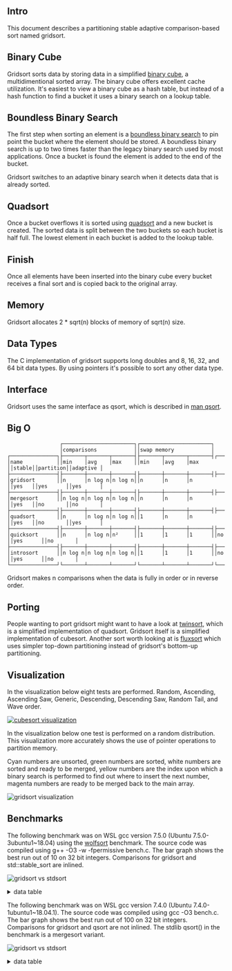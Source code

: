Intro
-----
This document describes a partitioning stable adaptive comparison-based sort named gridsort.

Binary Cube
-----------
Gridsort sorts data by storing data in a simplified [binary cube](https://github.com/scandum/binary_cube), a multidimentional sorted array. The binary cube offers excellent cache utilization. It's easiest to view a binary cube as a hash table, but instead of a hash function to find a bucket it uses a binary search on a lookup table.

Boundless Binary Search
-----------------------
The first step when sorting an element is a [boundless binary search](https://github.com/scandum/binary_search) to pin point the bucket where the element should be stored. A boundless binary search is up to two times faster than the legacy binary search used by most applications. Once a bucket is found the element is added to the end of the bucket.

Gridsort switches to an adaptive binary search when it detects data that is already sorted.

Quadsort
--------
Once a bucket overflows it is sorted using [quadsort](https://github.com/scandum/quadsort) and a new bucket is created. The sorted data is split between the two buckets so each bucket is half full. The lowest element in each bucket is added to the lookup table.

Finish
------
Once all elements have been inserted into the binary cube every bucket receives a final sort and is copied back to the original array.

Memory
------
Gridsort allocates 2 * sqrt(n) blocks of memory of sqrt(n) size.

Data Types
----------
The C implementation of gridsort supports long doubles and 8, 16, 32, and 64 bit data types. By using pointers it's possible to sort any other data type.

Interface
---------
Gridsort uses the same interface as qsort, which is described in [man qsort](https://man7.org/linux/man-pages/man3/qsort.3p.html).

Big O
-----
```cobol
                 ┌───────────────────────┐┌───────────────────────┐
                 │comparisons            ││swap memory            │
┌───────────────┐├───────┬───────┬───────┤├───────┬───────┬───────┤┌──────┐┌─────────┐┌─────────┐
│name           ││min    │avg    │max    ││min    │avg    │max    ││stable││partition││adaptive │
├───────────────┤├───────┼───────┼───────┤├───────┼───────┼───────┤├──────┤├─────────┤├─────────┤
│gridsort       ││n      │n log n│n log n││n      │n      │n      ││yes   ││yes      ││yes      │
├───────────────┤├───────┼───────┼───────┤├───────┼───────┼───────┤├──────┤├─────────┤├─────────┤
│mergesort      ││n log n│n log n│n log n││n      │n      │n      ││yes   ││no       ││no       │
├───────────────┤├───────┼───────┼───────┤├───────┼───────┼───────┤├──────┤├─────────┤├─────────┤
│quadsort       ││n      │n log n│n log n││1      │n      │n      ││yes   ││no       ││yes      │
├───────────────┤├───────┼───────┼───────┤├───────┼───────┼───────┤├──────┤├─────────┤├─────────┤
│quicksort      ││n      │n log n│n²     ││1      │1      │1      ││no    ││yes      ││no       │
├───────────────┤├───────┼───────┼───────┤├───────┼───────┼───────┤├──────┤├─────────┤├─────────┤
│introsort      ││n log n│n log n│n log n││1      │1      │1      ││no    ││yes      ││no       │
└───────────────┘└───────┴───────┴───────┘└───────┴───────┴───────┘└──────┘└─────────┘└─────────┘
```

Gridsort makes n comparisons when the data is fully in order or in reverse order.

Porting
-------
People wanting to port gridsort might want to have a look at [twinsort](https://github.com/scandum/twinsort), which is a simplified implementation of quadsort. Gridsort itself is a simplified implementation of cubesort. Another sort worth looking at is [fluxsort](https://github.com/scandum/wolfsort#fluxsort) which uses simpler top-down partitioning instead of gridsort's bottom-up partitioning. 

Visualization
-------------
In the visualization below eight tests are performed. Random, Ascending, Ascending Saw, Generic,
Descending, Descending Saw, Random Tail, and Wave order.

[![cubesort visualization](https://github.com/scandum/gridsort/blob/main/images/cubesort.gif)](https://www.youtube.com/watch?v=DHC1qnV4mao)

In the visualization below one test is performed on a random distribution. This visualization more accurately shows the use of pointer operations to partition memory.

Cyan numbers are unsorted, green numbers are sorted, white numbers are sorted and ready to be
merged, yellow numbers are the index upon which a binary search is performed to find out where
to insert the next number, magenta numbers are ready to be merged back to the main array.

![gridsort visualization](https://github.com/scandum/gridsort/blob/main/images/gridsort.gif)

Benchmarks
----------

The following benchmark was on WSL gcc version 7.5.0 (Ubuntu 7.5.0-3ubuntu1~18.04) using the [wolfsort](https://github.com/scandum/wolfsort) benchmark.
The source code was compiled using g++ -O3 -w -fpermissive bench.c. The bar graph shows the best run out of 10 on 32 bit integers. Comparisons for gridsort and std::stable_sort are inlined.

![gridsort vs stdsort](https://github.com/scandum/gridsort/blob/main/images/gridsort_vs_stdsort.png)

<details><summary>data table</summary>

  
|      Name |    Items | Type |     Best |  Average |     Loops | Samples |     Distribution |
| --------- | -------- | ---- | -------- | -------- | --------- | ------- | ---------------- |
|stablesort |  1000000 |  128 | 0.141087 | 0.142480 |         1 |      10 |     random order |
|  gridsort |  1000000 |  128 | 0.101785 | 0.103576 |         1 |      10 |     random order |

|      Name |    Items | Type |     Best |  Average |     Loops | Samples |     Distribution |
| --------- | -------- | ---- | -------- | -------- | --------- | ------- | ---------------- |
|stablesort |  1000000 |   64 | 0.076895 | 0.077535 |         1 |      10 |     random order |
|  gridsort |  1000000 |   64 | 0.051316 | 0.051824 |         1 |      10 |     random order |

|      Name |    Items | Type |     Best |  Average |     Loops | Samples |     Distribution |
| --------- | -------- | ---- | -------- | -------- | --------- | ------- | ---------------- |
|stablesort |  1000000 |   32 | 0.072891 | 0.073191 |         1 |      10 |     random order |
|  gridsort |  1000000 |   32 | 0.050891 | 0.051147 |         1 |      10 |     random order |
|           |          |      |          |          |           |         |                  |
|stablesort |  1000000 |   32 | 0.010608 | 0.010848 |         1 |      10 |  ascending order |
|  gridsort |  1000000 |   32 | 0.003287 | 0.003543 |         1 |      10 |  ascending order |
|           |          |      |          |          |           |         |                  |
|stablesort |  1000000 |   32 | 0.017488 | 0.017697 |         1 |      10 |    ascending saw |
|  gridsort |  1000000 |   32 | 0.012015 | 0.012160 |         1 |      10 |    ascending saw |
|           |          |      |          |          |           |         |                  |
|stablesort |  1000000 |   32 | 0.041584 | 0.041741 |         1 |      10 |    generic order |
|  gridsort |  1000000 |   32 | 0.015809 | 0.016224 |         1 |      10 |    generic order |
|           |          |      |          |          |           |         |                  |
|stablesort |  1000000 |   32 | 0.010641 | 0.010863 |         1 |      10 | descending order |
|  gridsort |  1000000 |   32 | 0.003577 | 0.003620 |         1 |      10 | descending order |
|           |          |      |          |          |           |         |                  |
|stablesort |  1000000 |   32 | 0.014260 | 0.014466 |         1 |      10 |   descending saw |
|  gridsort |  1000000 |   32 | 0.009878 | 0.010047 |         1 |      10 |   descending saw |
|           |          |      |          |          |           |         |                  |
|stablesort |  1000000 |   32 | 0.026343 | 0.026791 |         1 |      10 |      random tail |
|  gridsort |  1000000 |   32 | 0.015311 | 0.015351 |         1 |      10 |      random tail |
|           |          |      |          |          |           |         |                  |
|stablesort |  1000000 |   32 | 0.043529 | 0.043730 |         1 |      10 |      random half |
|  gridsort |  1000000 |   32 | 0.028233 | 0.028463 |         1 |      10 |      random half |
|           |          |      |          |          |           |         |                  |
|stablesort |  1000000 |   32 | 0.013824 | 0.013961 |         1 |      10 |  ascending tiles |
|  gridsort |  1000000 |   32 | 0.012287 | 0.012459 |         1 |      10 |  ascending tiles |

</details>

The following benchmark was on WSL gcc version 7.4.0 (Ubuntu 7.4.0-1ubuntu1~18.04.1).
The source code was compiled using gcc -O3 bench.c. The bar graph shows the best run out of 100 on 32 bit integers. Comparisons for gridsort and qsort are not inlined. The stdlib qsort() in the benchmark is a mergesort variant. 

![gridsort vs stdsort](https://github.com/scandum/gridsort/blob/main/images/gridsort_vs_qsort.png)

<details><summary>data table</summary>

|      Name |    Items | Type |     Best |  Average |  Compares | Samples |     Distribution |
| --------- | -------- | ---- | -------- | -------- | --------- | ------- | ---------------- |
|     qsort |   100000 |  128 | 0.019117 | 0.019996 |   1536181 |     100 |     random order |
|  gridsort |   100000 |  128 | 0.012686 | 0.012730 |   1639247 |     100 |     random order |

|      Name |    Items | Type |     Best |  Average |  Compares | Samples |     Distribution |
| --------- | -------- | ---- | -------- | -------- | --------- | ------- | ---------------- |
|     qsort |   100000 |   32 | 0.008465 | 0.008580 |   1536634 |     100 |     random order |
|  gridsort |   100000 |   32 | 0.006045 | 0.006135 |   1643169 |     100 |     random order |
|           |          |      |          |          |           |         |                  |
|     qsort |   100000 |   32 | 0.002019 | 0.002113 |    815024 |     100 |  ascending order |
|  gridsort |   100000 |   32 | 0.000656 | 0.000669 |    202740 |     100 |  ascending order |
|           |          |      |          |          |           |         |                  |
|     qsort |   100000 |   32 | 0.002818 | 0.002827 |    915019 |     100 |    ascending saw |
|  gridsort |   100000 |   32 | 0.001976 | 0.001994 |    582000 |     100 |    ascending saw |
|           |          |      |          |          |           |         |                  |
|     qsort |   100000 |   32 | 0.006402 | 0.006545 |   1532339 |     100 |    generic order |
|  gridsort |   100000 |   32 | 0.002793 | 0.002948 |   1146648 |     100 |    generic order |
|           |          |      |          |          |           |         |                  |
|     qsort |   100000 |   32 | 0.002450 | 0.002566 |    853904 |     100 | descending order |
|  gridsort |   100000 |   32 | 0.000661 | 0.000668 |    200034 |     100 | descending order |
|           |          |      |          |          |           |         |                  |
|     qsort |   100000 |   32 | 0.002827 | 0.002941 |   1063907 |     100 |   descending saw |
|  gridsort |   100000 |   32 | 0.001666 | 0.001737 |    771299 |     100 |   descending saw |
|           |          |      |          |          |           |         |                  |
|     qsort |   100000 |   32 | 0.003734 | 0.003943 |   1012028 |     100 |      random tail |
|  gridsort |   100000 |   32 | 0.002057 | 0.002142 |    625065 |     100 |      random tail |
|           |          |      |          |          |           |         |                  |
|     qsort |   100000 |   32 | 0.005442 | 0.005595 |   1200835 |     100 |      random half |
|  gridsort |   100000 |   32 | 0.003511 | 0.003573 |    998798 |     100 |      random half |
|           |          |      |          |          |           |         |                  |
|     qsort |   100000 |   32 | 0.004080 | 0.004179 |   1209200 |     100 |  ascending tiles |
|  gridsort |   100000 |   32 | 0.003189 | 0.003343 |    868332 |     100 |  ascending tiles |

</details>
